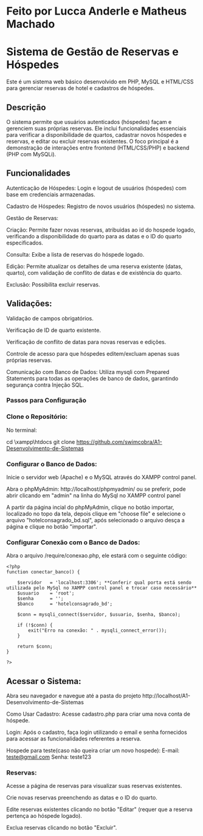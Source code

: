 # Feito por Lucca Anderle e Matheus Machado 
# Sistema de Gestão de Reservas e Hóspedes
Este é um sistema web básico desenvolvido em PHP, MySQL e HTML/CSS para gerenciar reservas de hotel e cadastros de hóspedes.

## Descrição
O sistema permite que usuários autenticados (hóspedes) façam e gerenciem suas próprias reservas. Ele inclui funcionalidades essenciais para verificar a disponibilidade de quartos, cadastrar novos hóspedes e reservas, e editar ou excluir reservas existentes. O foco principal é a demonstração de interações entre frontend (HTML/CSS/PHP) e backend (PHP com MySQLi).

## Funcionalidades
Autenticação de Hóspedes: Login e logout de usuários (hóspedes) com base em credenciais armazenadas.

Cadastro de Hóspedes: Registro de novos usuários (hóspedes) no sistema.

Gestão de Reservas:

Criação: Permite fazer novas reservas, atribuidas ao id do hospede logado, verificando a disponibilidade do quarto para as datas e o ID do quarto especificados.

Consulta: Exibe a lista de reservas do hóspede logado.

Edição: Permite atualizar os detalhes de uma reserva existente (datas, quarto), com validação de conflito de datas e de existência do quarto.

Exclusão: Possibilita excluir reservas.

## Validações:

Validação de campos obrigatórios.

Verificação de ID de quarto existente.

Verificação de conflito de datas para novas reservas e edições.

Controle de acesso para que hóspedes editem/excluam apenas suas próprias reservas.

Comunicação com Banco de Dados: Utiliza mysqli com Prepared Statements para todas as operações de banco de dados, garantindo segurança contra Injeção SQL.


### Passos para Configuração
### Clone o Repositório:

No terminal:

cd \xampp\htdocs
git clone https://github.com/swimcobra/A1-Desenvolvimento-de-Sistemas


### Configurar o Banco de Dados:

Inicie o servidor web (Apache) e o MySQL através do XAMPP control panel.

Abra o phpMyAdmin: http://localhost/phpmyadmin/ ou se preferir, pode abrir clicando em "admin" na linha do MySql no XAMPP control panel

A partir da página incial do phpMyAdmin, clique no botão importar, localizado no topo da tela, depois clique em "choose file" e selecione o arquivo "hotelconsagrado_bd.sql", após selecionado o arquivo desça a página e clique no botão "importar". 

### Configurar Conexão com o Banco de Dados:

Abra o arquivo /require/conexao.php, ele estará com o seguinte código:
```
<?php 
function conectar_banco() {

    $servidor   = 'localhost:3306'; **Conferir qual porta está sendo utilizada pelo MySql no XAMPP control panel e trocar caso necessário**
    $usuario    = 'root';
    $senha      = '';
    $banco      = 'hotelconsagrado_bd';   
    
    $conn = mysqli_connect($servidor, $usuario, $senha, $banco);

    if (!$conn) {
        exit("Erro na conexão: " . mysqli_connect_error());
    }

    return $conn;
}

?>
```

## Acessar o Sistema:

Abra seu navegador e navegue até a pasta do projeto http://localhost/A1-Desenvolvimento-de-Sistemas

Como Usar
Cadastro: Acesse cadastro.php para criar uma nova conta de hóspede.

Login: Após o cadastro, faça login utilizando o email e senha fornecidos para acessar as funcionalidades referentes a reserva.

Hospede para teste(caso não queira criar um novo hospede): 
E-mail: teste@gmail.com
Senha: teste123

### Reservas:

Acesse a página de reservas para visualizar suas reservas existentes.

Crie novas reservas preenchendo as datas e o ID do quarto.

Edite reservas existentes clicando no botão "Editar" (requer que a reserva pertença ao hóspede logado).

Exclua reservas clicando no botão "Excluir".
